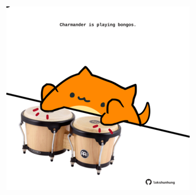 <!-- built at 11/07/2024, 01:26:57 UTC -->
<p align="center">
  <img width="500" height="500" src="./ReadmeImage.svg">
</p>

